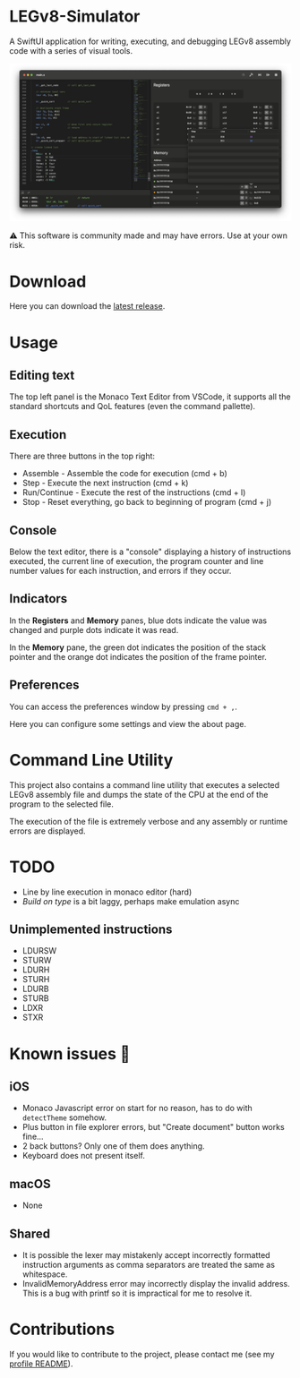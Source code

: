 # LEGv8-Simulator
A SwiftUI application for writing, executing, and debugging LEGv8 assembly code with a series of visual tools.

![](screenshot.png)

:warning: This software is community made and may have errors. Use at your own risk.

# Download
Here you can download the [latest release](https://github.com/AdinAck/LEGv8-Simulator/releases/).

# Usage
## Editing text
The top left panel is the Monaco Text Editor from VSCode, it supports all the standard shortcuts and QoL features (even the command pallette).

## Execution
There are three buttons in the top right:
- Assemble - Assemble the code for execution (cmd + b)
- Step - Execute the next instruction (cmd + k)
- Run/Continue - Execute the rest of the instructions (cmd + l)
- Stop - Reset everything, go back to beginning of program (cmd + j)

## Console

Below the text editor, there is a "console" displaying a history of instructions executed, the current line of execution, the program counter and line number values for each instruction, and errors if they occur.

## Indicators

In the **Registers** and **Memory** panes, blue dots indicate the value was changed and purple dots indicate it was read.

In the **Memory** pane, the green dot indicates the position of the stack pointer and the orange dot indicates the position of the frame pointer.

## Preferences
You can access the preferences window by pressing `cmd + ,`.

Here you can configure some settings and view the about page.

# Command Line Utility
This project also contains a command line utility that executes a selected LEGv8 assembly file and dumps the state of the CPU at the end of the program to the selected file.

The execution of the file is extremely verbose and any assembly or runtime errors are displayed.

# TODO
- Line by line execution in monaco editor (hard)
- *Build on type* is a bit laggy, perhaps make emulation async

## Unimplemented instructions
- LDURSW
- STURW
- LDURH
- STURH
- LDURB
- STURB
- LDXR
- STXR

# Known issues 🐞
## iOS
- Monaco Javascript error on start for no reason, has to do with `detectTheme` somehow.
- Plus button in file explorer errors, but "Create document" button works fine...
- 2 back buttons? Only one of them does anything.
- Keyboard does not present itself.

## macOS
- None

## Shared
- It is possible the lexer may mistakenly accept incorrectly formatted instruction arguments as comma separators are treated the same as whitespace.
- InvalidMemoryAddress error may incorrectly display the invalid address. This is a bug with printf so it is impractical for me to resolve it.

# Contributions
If you would like to contribute to the project, please contact me (see my [profile README](https://github.com/AdinAck)).
